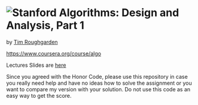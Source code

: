 ![Stanford](https://coursera-university-assets.s3.amazonaws.com/21/9a0294e2bf773901afbfcb5ef47d97/Stanford_Coursera-200x48_RedText_BG.png)
Algorithms: Design and Analysis, Part 1
=================

by [Tim Roughgarden](https://www.coursera.org/instructor/~214)

https://www.coursera.org/course/algo

Lectures Slides are [here](https://github.com/ladamalina/coursera-algo-slides)

Since you agreed with the Honor Code, please use this repository in case you really need help and have no ideas how to solve the assignment or you want to compare my version with your solution. Do not use this code as an easy way to get the score.
